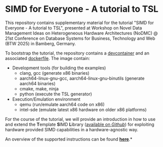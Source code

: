 # SIMD for Everyone - A tutorial to TSL

This repository contains supplementary material for the tutorial "SIMD for Everyone - A tutorial to TSL", presented at Workshop on Novel Data Management Ideas on Heterogeneous Hardware Architectures (NoDMC) @ 21st Conference on Database Systems for Business, Technology and Web (BTW 2025) in Bamberg, Germany. 

To bootstrap the tutorial, the repository contains a [devcontainer](./.devcontainer/devcontainer.json) and an associated [dockerfile](./.devcontainer/Dockerfile). 
The image contain:

- Development tools (for building the examples)
  - clang, gcc (generate x86 binaries)
  - aarch64-linux-gnu-gcc, aarch64-linux-gnu-binutils (generate aarch64 binaries)
  - cmake, make, ninja
  - python (execute the TSL generator)
- Execution/Emulation environment
  - qemu (run/emulate aarch64 code on x86)
  - intel-sde (emulate latest x86 hardware on older x86 platforms)

For the course of the tutorial, we will provide an introduction in how to use and extend the **T**emplate **S**IMD **L**ibrary ([available on *Github*](https://github.com/db-tu-dresden/TSL)) for exploiting hardware provided SIMD capabilities in a hardware-agnostic way. 

<!--  -->

An overview of the supported instructions can be found [**here**](https://db-tu-dresden.github.io/TSL/).*